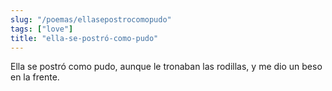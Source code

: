 ```yaml
---
slug: "/poemas/ellasepostrocomopudo"
tags: ["love"]
title: "ella-se-postró-como-pudo"
---
```

Ella se postró como pudo, aunque le tronaban las rodillas, y me dio un beso en la frente.